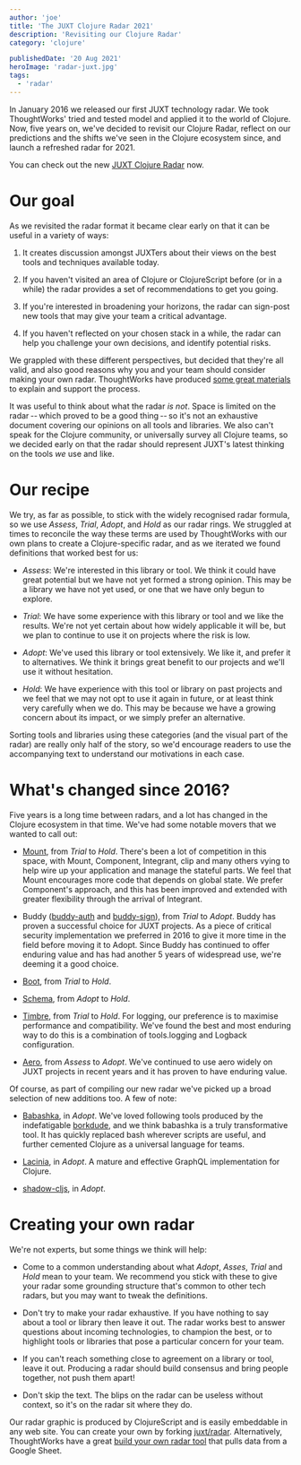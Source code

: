 ```yaml
---
author: 'joe'
title: 'The JUXT Clojure Radar 2021'
description: 'Revisiting our Clojure Radar'
category: 'clojure'

publishedDate: '20 Aug 2021'
heroImage: 'radar-juxt.jpg'
tags:
  - 'radar'
---
```


In January 2016 we released our first JUXT technology radar. We took
ThoughtWorks\' tried and tested model and applied it to the world of
Clojure. Now, five years on, we've decided to revisit our Clojure Radar,
reflect on our predictions and the shifts we've seen in the Clojure
ecosystem since, and launch a refreshed radar for 2021.

You can check out the new [JUXT Clojure
Radar](https://www.juxt.pro/radar) now.

# Our goal

As we revisited the radar format it became clear early on that it can be
useful in a variety of ways:

1.  It creates discussion amongst JUXTers about their views on the best
    tools and techniques available today.

2.  If you haven't visited an area of Clojure or ClojureScript before
    (or in a while) the radar provides a set of recommendations to get
    you going.

3.  If you're interested in broadening your horizons, the radar can
    sign-post new tools that may give your team a critical advantage.

4.  If you haven't reflected on your chosen stack in a while, the radar
    can help you challenge your own decisions, and identify potential
    risks.

We grappled with these different perspectives, but decided that they're
all valid, and also good reasons why you and your team should consider
making your own radar. ThoughtWorks have produced [some great
materials](https://www.thoughtworks.com/radar/byor) to explain and
support the process.

It was useful to think about what the radar _is not_. Space is limited
on the radar -- which proved to be a good thing -- so it's not an
exhaustive document covering our opinions on all tools and libraries. We
also can't speak for the Clojure community, or universally survey all
Clojure teams, so we decided early on that the radar should represent
JUXT's latest thinking on the tools _we_ use and like.

# Our recipe

We try, as far as possible, to stick with the widely recognised radar
formula, so we use _Assess_, _Trial_, _Adopt_, and _Hold_ as our radar
rings. We struggled at times to reconcile the way these terms are used
by ThoughtWorks with our own plans to create a Clojure-specific radar,
and as we iterated we found definitions that worked best for us:

- _Assess_: We're interested in this library or tool. We think it
  could have great potential but we have not yet formed a strong
  opinion. This may be a library we have not yet used, or one that we
  have only begun to explore.

- _Trial_: We have some experience with this library or tool and we
  like the results. We're not yet certain about how widely applicable
  it will be, but we plan to continue to use it on projects where the
  risk is low.

- _Adopt_: We've used this library or tool extensively. We like it,
  and prefer it to alternatives. We think it brings great benefit to
  our projects and we'll use it without hesitation.

- _Hold_: We have experience with this tool or library on past
  projects and we feel that we may not opt to use it again in future,
  or at least think very carefully when we do. This may be because we
  have a growing concern about its impact, or we simply prefer an
  alternative.

Sorting tools and libraries using these categories (and the visual part
of the radar) are really only half of the story, so we'd encourage
readers to use the accompanying text to understand our motivations in
each case.

# What's changed since 2016?

Five years is a long time between radars, and a lot has changed in the
Clojure ecosystem in that time. We've had some notable movers that we
wanted to call out:

- [Mount](https://github.com/tolitius/mount), from _Trial_
  to _Hold_. There's been a lot of competition in this space, with
  Mount, Component, Integrant, clip and many others vying to help wire
  up your application and manage the stateful parts. We feel that
  Mount encourages more code that depends on global state. We prefer
  Component's approach, and this has been improved and extended with
  greater flexibility through the arrival of Integrant.

- Buddy ([buddy-auth](https://github.com/funcool/buddy-auth) and
  [buddy-sign](https://github.com/funcool/buddy-sign)), from _Trial_
  to _Adopt_. Buddy has proven a successful choice for JUXT projects.
  As a piece of critical security implementation we preferred in 2016
  to give it more time in the field before moving it to Adopt. Since
  Buddy has continued to offer enduring value and has had another 5
  years of widespread use, we're deeming it a good choice.

- [Boot](https://github.com/boot-clj/boot), from _Trial_ to
  _Hold_.

- [Schema](https://github.com/plumatic/schema), from
  _Adopt_ to _Hold_.

- [Timbre](https://github.com/ptaoussanis/timbre), from
  _Trial_ to _Hold_. For logging, our preference is to maximise
  performance and compatibility. We've found the best and most
  enduring way to do this is a combination of tools.logging and
  Logback configuration.

- [Aero](https://github.com/juxt/aero), from _Assess_ to
  _Adopt_. We've continued to use aero widely on JUXT projects in
  recent years and it has proven to have enduring value.

Of course, as part of compiling our new radar we've picked up a broad
selection of new additions too. A few of note:

- [Babashka](https://github.com/babashka/babashka), in
  _Adopt_. We've loved following tools produced by the indefatigable
  [borkdude](https://twitter.com/borkdude), and we think babashka is a
  truly transformative tool. It has quickly replaced bash wherever
  scripts are useful, and further cemented Clojure as a universal
  language for teams.

- [Lacinia](https://github.com/walmartlabs/lacinia), in
  _Adopt_. A mature and effective GraphQL implementation for Clojure.

- [shadow-cljs](https://github.com/thheller/shadow-cljs),
  in _Adopt_.

# Creating your own radar

We're not experts, but some things we think will help:

- Come to a common understanding about what _Adopt_, _Asses_, _Trial_
  and _Hold_ mean to your team. We recommend you stick with these to
  give your radar some grounding structure that's common to other tech
  radars, but you may want to tweak the definitions.

- Don't try to make your radar exhaustive. If you have nothing to say
  about a tool or library then leave it out. The radar works best to
  answer questions about incoming technologies, to champion the best,
  or to highlight tools or libraries that pose a particular concern
  for your team.

- If you can't reach something close to agreement on a library or
  tool, leave it out. Producing a radar should build consensus and
  bring people together, not push them apart!

- Don't skip the text. The blips on the radar can be useless without
  context, so it's
  on the radar sit where they do.

Our radar graphic is produced by ClojureScript and is easily embeddable
in any web site. You can create your own by forking
[juxt/radar](https://github.com/juxt/radar). Alternatively, ThoughtWorks
have a great [build your own radar
tool](https://www.thoughtworks.com/radar) that pulls data from a Google
Sheet.
